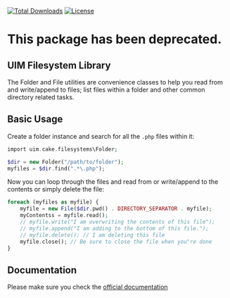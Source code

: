 [![Total Downloads](https://img.shields.io/packagist/dt/UIM/filesystem.svg?style=flat-square)](https://packagist.org/packages/UIM/filesystem)
[![License](https://img.shields.io/badge/license-MIT-blue.svg?style=flat-square)](LICENSE.txt)

# This package has been deprecated.

## UIM Filesystem Library

The Folder and File utilities are convenience classes to help you read from and write/append to files; list files within a folder and other common directory related tasks.

## Basic Usage

Create a folder instance and search for all the `.php` files within it:

```php
import uim.cake.filesystems\Folder;

$dir = new Folder("/path/to/folder");
myfiles = $dir.find(".*\.php");
```

Now you can loop through the files and read from or write/append to the contents or simply delete the file:

```php
foreach (myfiles as myfile) {
    myfile = new File($dir.pwd() . DIRECTORY_SEPARATOR . myfile);
    myContentss = myfile.read();
    // myfile.write("I am overwriting the contents of this file");
    // myfile.append("I am adding to the bottom of this file.");
    // myfile.delete(); // I am deleting this file
    myfile.close(); // Be sure to close the file when you"re done
}
```

## Documentation

Please make sure you check the [official
documentation](https://book.UIM.org/4/en/core-libraries/file-folder.html)
